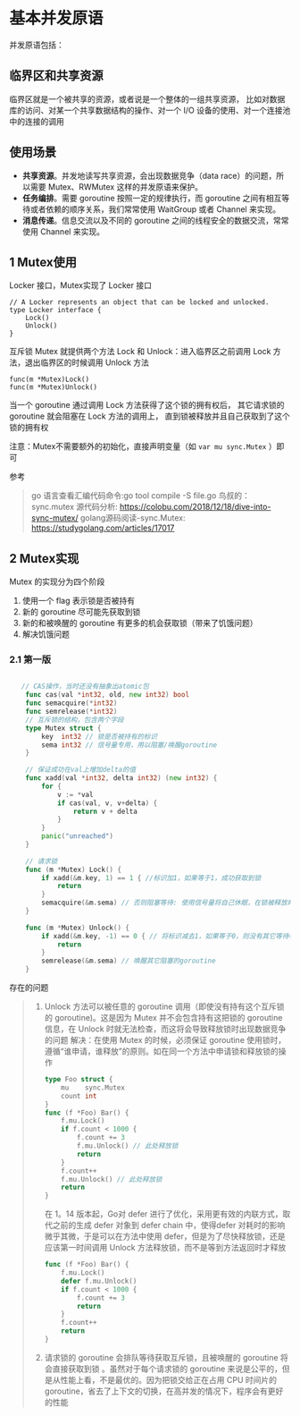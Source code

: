 # 基本并发原语

并发原语包括：

## 临界区和共享资源

临界区就是一个被共享的资源，或者说是一个整体的一组共享资源，
比如对数据库的访问、对某一个共享数据结构的操作、对一个 I/O 设备的使用、对一个连接池中的连接的调用

## 使用场景

- **共享资源**。并发地读写共享资源，会出现数据竞争（data race）的问题，所以需要 Mutex、RWMutex 这样的并发原语来保护。
- **任务编排**。需要 goroutine 按照一定的规律执行，而 goroutine 之间有相互等待或者依赖的顺序关系，我们常常使用 WaitGroup 或者 Channel 来实现。
- **消息传递**。信息交流以及不同的 goroutine 之间的线程安全的数据交流，常常使用 Channel 来实现。

## 1 Mutex使用

Locker 接口，Mutex实现了 Locker 接口

```
// A Locker represents an object that can be locked and unlocked.
type Locker interface {
	Lock()
	Unlock()
}
```

互斥锁 Mutex 就提供两个方法 Lock 和 Unlock：进入临界区之前调用 Lock 方法，退出临界区的时候调用 Unlock 方法

```
func(m *Mutex)Lock()
func(m *Mutex)Unlock()
```

当一个 goroutine 通过调用 Lock 方法获得了这个锁的拥有权后， 其它请求锁的 goroutine 就会阻塞在 Lock 方法的调用上，
直到锁被释放并且自己获取到了这个锁的拥有权

注意：Mutex不需要额外的初始化，直接声明变量（如 `var mu sync.Mutex` ）即可

参考

> go 语言查看汇编代码命令:go tool compile -S file.go
> 鸟叔的：sync.mutex 源代码分析: https://colobu.com/2018/12/18/dive-into-sync-mutex/
> golang源码阅读-sync.Mutex: https://studygolang.com/articles/17017

## 2 Mutex实现

Mutex 的实现分为四个阶段

1. 使用一个 flag 表示锁是否被持有
2. 新的 goroutine 尽可能先获取到锁
3. 新的和被唤醒的 goroutine 有更多的机会获取锁（带来了饥饿问题）
4. 解决饥饿问题

### 2.1 第一版

```go

   // CAS操作，当时还没有抽象出atomic包
    func cas(val *int32, old, new int32) bool
    func semacquire(*int32)
    func semrelease(*int32)
    // 互斥锁的结构，包含两个字段
    type Mutex struct {
        key  int32 // 锁是否被持有的标识
        sema int32 // 信号量专用，用以阻塞/唤醒goroutine
    }
  
    // 保证成功在val上增加delta的值
    func xadd(val *int32, delta int32) (new int32) {
        for {
            v := *val
            if cas(val, v, v+delta) {
                return v + delta
            }
        }
        panic("unreached")
    }
  
    // 请求锁
    func (m *Mutex) Lock() {
        if xadd(&m.key, 1) == 1 { //标识加1，如果等于1，成功获取到锁
            return
        }
        semacquire(&m.sema) // 否则阻塞等待: 使用信号量将自己休眠，在锁被释放时，信号量将协程唤醒
    }
  
    func (m *Mutex) Unlock() {
        if xadd(&m.key, -1) == 0 { // 将标识减去1，如果等于0，则没有其它等待者
            return
        }
        semrelease(&m.sema) // 唤醒其它阻塞的goroutine
    }   
```

存在的问题

> 1. Unlock 方法可以被任意的 goroutine 调用（即使没有持有这个互斥锁的 goroutine)。这是因为 Mutex 并不会包含持有这把锁的 goroutine 信息，在 Unlock 时就无法检查，而这将会导致释放锁时出现数据竞争的问题
>    解决：在使用 Mutex 的时候，必须保证 goroutine 使用锁时，遵循“谁申请，谁释放”的原则。如在同一个方法中申请锁和释放锁的操作
>
>    ```go
>    type Foo struct {
>        mu    sync.Mutex
>        count int
>    }
>    func (f *Foo) Bar() {
>        f.mu.Lock()
>        if f.count < 1000 {
>            f.count += 3
>            f.mu.Unlock() // 此处释放锁
>            return
>        }
>        f.count++
>        f.mu.Unlock() // 此处释放锁
>        return
>    }
>    ```
>
>    在 1。14 版本起，Go对 defer 进行了优化，采用更有效的内联方式，取代之前的生成 defer 对象到 defer chain 中，使得defer 对耗时的影响微乎其微，于是可以在方法中使用 defer，但是为了尽快释放锁，还是应该第一时间调用 Unlock 方法释放锁，而不是等到方法返回时才释放
>
>    ```go
>    func (f *Foo) Bar() {
>        f.mu.Lock()
>        defer f.mu.Unlock()
>        if f.count < 1000 {
>            f.count += 3
>            return
>        }
>        f.count++
>        return
>    }
>    ```
> 2. 请求锁的 goroutine 会排队等待获取互斥锁，且被唤醒的 goroutine 将会直接获取到锁   。虽然对于每个请求锁的 goroutine 来说是公平的，但是从性能上看，不是最优的。因为把锁交给正在占用 CPU 时间片的 goroutine，省去了上下文的切换，在高并发的情况下，程序会有更好的性能
